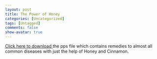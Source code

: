```yaml
---
layout: post
title: The Power of Honey
categories: [Uncategorized]
tags: [Untagged]
comments: false
show-avatar: true
---
```


<a href="http://www.pragith.net/HoneyTherapy.pps">Click here to download </a>the pps file which contains remedies to almost all common diseases with just the help of Honey and Cinnamon.